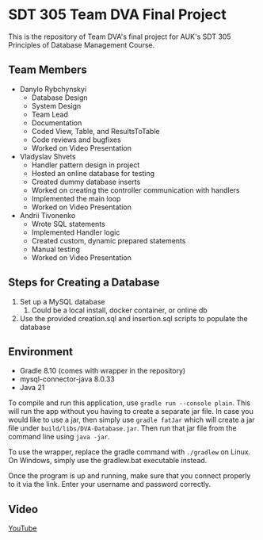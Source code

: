 # SDT 305 Team DVA Final Project
This is the repository of Team DVA's final project for AUK's SDT 305 Principles of Database Management Course.

## Team Members
- Danylo Rybchynskyi
  - Database Design
  - System Design
  - Team Lead
  - Documentation
  - Coded View, Table, and ResultsToTable
  - Code reviews and bugfixes
  - Worked on Video Presentation
- Vladyslav Shvets
  - Handler pattern design in project
  - Hosted an online database for testing
  - Created dummy database inserts
  - Worked on creating the controller communication with handlers
  - Implemented the main loop
  - Worked on Video Presentation
- Andrii Tivonenko
  - Wrote SQL statements
  - Implemented Handler logic
  - Created custom, dynamic prepared statements
  - Manual testing
  - Worked on Video Presentation

## Steps for Creating a Database
1. Set up a MySQL database
   1. Could be a local install, docker container, or online db
2. Use the provided creation.sql and insertion.sql scripts to populate the database

## Environment
- Gradle 8.10 (comes with wrapper in the repository)
- mysql-connector-java 8.0.33
- Java 21

To compile and run this application, use `gradle run --console plain`. This will run the app without you having to create a separate jar file. In case you would like to use a jar, then simply use `gradle fatJar` which will create a jar file under `build/libs/DVA-Database.jar`. Then run that jar file from the command line using `java -jar`.

To use the wrapper, replace the gradle command with `./gradlew` on Linux. On Windows, simply use the gradlew.bat executable instead.

Once the program is up and running, make sure that you connect properly to it via the link. Enter your username and password correctly.

## Video
[YouTube](https://youtu.be/auiHa7IYftU)
